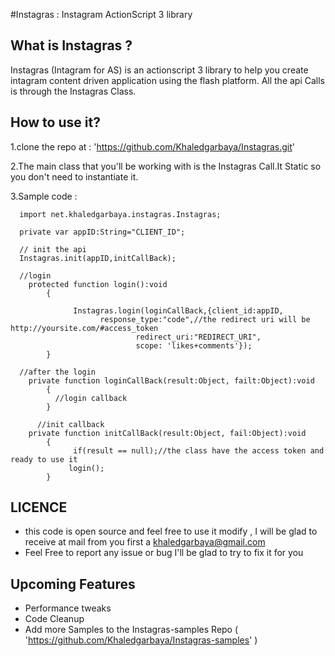 #Instagras : Instagram ActionScript 3 library

What is Instagras ?
-------------------
Instagras (Intagram for AS) is an actionscript 3 library to help you create intagram content driven application using the flash platform.
All the api Calls is through the Instagras Class.

How to use it?
--------------
1.clone the repo at  : 'https://github.com/Khaledgarbaya/Instagras.git'

2.The main class that you'll be working with is the Instagras Call.It Static so you don't need to instantiate it.

3.Sample code : 
  		
      import net.khaledgarbaya.instagras.Instagras;
			
      private var appID:String="CLIENT_ID";

      // init the api
      Instagras.init(appID,initCallBack);
      
      //login
      	protected function login():void
  			{
  			
                  Instagras.login(loginCallBack,{client_id:appID,
  				        response_type:"code",//the redirect uri will be http://yoursite.com/#access_token
  								redirect_uri:"REDIRECT_URI",
  								scope: 'likes+comments'});
  			}
		  
      //after the login
        private function loginCallBack(result:Object, failt:Object):void
  			{
              //login callback			  
  			}
      
		  //init callback
        private function initCallBack(result:Object, fail:Object):void
  			{
  			  	  if(result == null);//the class have the access token and ready to use it
                 login();
  			}
      
LICENCE
-------
* this code is open source and feel free to use it modify , I will be glad to receive at mail from you first a khaledgarbaya@gmail.com
* Feel Free to report any issue or bug I'll be glad to try to fix it for you

Upcoming Features
-----------------
* Performance tweaks
* Code Cleanup
* Add more Samples to the Instagras-samples Repo ( 'https://github.com/Khaledgarbaya/Instagras-samples' )

